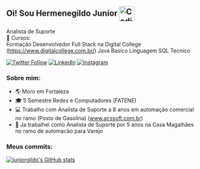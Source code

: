 ## Oi! Sou Hermenegildo Junior <img alt="Coding Gif" src="https://media2.giphy.com/media/du3J3cXyzhj75IOgvA/giphy.gif?cid=790b76118849e7b024333f0377101b6f9d71150022128261&rid=giphy.gif&ct=g" height="40" width="40" align="center"/>&nbsp;<br/> 


Analista de Suporte </br>
📜 Cursos:       
    Formação Desenvolvedor Full Stack na Digital College (https://www.digitalcollege.com.br/)
    Java Basico 
    Linguagem SQL 
    Tecnico 





[![Twitter Follow](https://img.shields.io/twitter/follow/juniorgildo?color=00acee&label=juniorgildo&logo=twitter&logoColor=00acee&style=for-the-badge)](https://twitter.com/juniorgildo/)
[![LinkedIn](https://shields.io/badge/LinkedIn-juniorgildo-0e76a8?logo=LinkedIn&logoColor=0e76a8&style=for-the-badge)](https://www.linkedin.com/in/juniorgildo/)
[![Instagram](https://shields.io/badge/Instagram-juniorgildo-517fa4?logo=Instagram&logoColor=517fa4&style=for-the-badge)](https://www.instagram.com/in/juniorgildo/)

### Sobre mim:

- 🌎 Moro em Fortaleza 
- 🎓 5 Semestre Redes e Computadores (FATENE)
- 💻 Trabalho com Analista de Suporte a 8 anos em automação comercial no ramo (Posto de Gasolina) (www.acssoft.com.br)
- 📰 Ja trabalhei como Analista de Suporte por 5 anos na Casa Magalhães no ramo de automacão para Varejo
                                                                                                                 
                                                                                                                 
### Meus commits:



[![juniorgildo's GitHub stats](https://github-readme-stats.vercel.app/api?username=juniorgildo&show_icons=true&count_private=true&theme=buefy&title_color=00acee&icon_color=FF0000)](https://github.com/juniorgildo)

